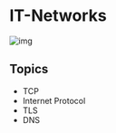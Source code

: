 # IT-Networks
![img](https://githubstoragesoufiane.blob.core.windows.net/container/cyberspace-2784907_1920.jpg)
## Topics
- TCP
- Internet Protocol
- TLS
- DNS
